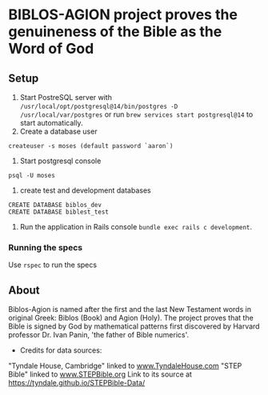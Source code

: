 # BIBLOS-AGION project proves the genuineness of the Bible as the Word of God

## Setup

1. Start PostreSQL server with `/usr/local/opt/postgresql@14/bin/postgres -D /usr/local/var/postgres` or run `brew services start postgresql@14` to start automatically.
1. Create a database user
```
createuser -s moses (default password `aaron`)
```
1. Start postgresql console
```
psql -U moses
```
1. create test and development databases
```
CREATE DATABASE biblos_dev
CREATE DATABASE biblest_test
```
1. Run the application in Rails console `bundle exec rails c development`.

### Running the specs

Use `rspec` to run the specs

## About

Biblos-Agion is named after the first and the last New Testament words in original Greek: Biblos (Book) and Agion (Holy).  The project proves that the Bible is signed by God by mathematical patterns first discovered by Harvard professor Dr. Ivan Panin, 'the father of Bible numerics'.

* Credits for data sources:

"Tyndale House, Cambridge" linked to www.TyndaleHouse.com
"STEP Bible" linked to www.STEPBible.org
Link to its source at https://tyndale.github.io/STEPBible-Data/
